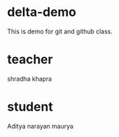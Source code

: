 # delta-demo
This is demo for git and github class.

# teacher
shradha khapra

# student 
Aditya narayan maurya